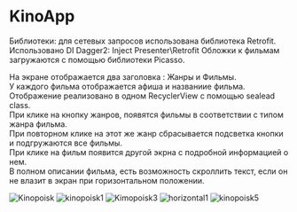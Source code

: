 # KinoApp

Библиотеки: для сетевых запросов использована библиотека Retrofit.  
Использовано DI Dagger2: Inject Presenter\Retrofit
Обложки к фильмам загружаются с помощью библиотеки Picasso.  

На экране отображается два заголовка : Жанры и Фильмы.  
У каждого фильма отображается афиша и названиие фильма.  
Отображение реализовано в одном RecyclerView с помощью sealead class.    
При клике на кнопку жанров, появятся фильмы в соответствии с типом жанра фильма.  
При повторном клике на этот же жанр сбрасывается подсветка кнопки и подгружаются все фильмы.  
При клике на фильм появится другой экрна с подробной информацией о нем.  
В полном описании фильма, есть возможность скроллить текст, если он не влазит в экран  при горизонтальном положении.  


![Kinopoisk](https://user-images.githubusercontent.com/51223584/152963779-7ddc8ac5-4a4b-4965-ac1b-e69cd5385973.jpg)
![kinopoisk1](https://user-images.githubusercontent.com/51223584/152963789-5e5612de-c9a8-4ce0-92bc-4ec74b9fd158.jpg)
![Kimopoisk3](https://user-images.githubusercontent.com/51223584/152963893-6e9ea135-6894-417b-8873-48a79c079c7c.jpg)
![horizontal1](https://user-images.githubusercontent.com/51223584/152964096-046bac6f-73a2-4a0e-9732-bf9be92455c8.jpg)
![kinopoisk5](https://user-images.githubusercontent.com/51223584/152964111-a4584f6b-5c15-4deb-88cc-7a6c0a265dff.jpg)
